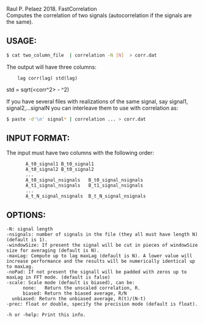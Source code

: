 Raul P. Pelaez 2018. FastCorrelation  
Computes the correlation of two signals (autocorrelation if the signals are the same).  
    
##  USAGE:  
```bash
$ cat two_column_file  | correlation -N [N]  > corr.dat  
```   

The output will have three columns:
```
	lag corr(lag) std(lag)
```
std = sqrt(<corr^2> - <corr>^2)  

If you have several files with realizations of the same signal, say signal1, signal2,...signalN  you can interleave them to use with correlation as:  
```bash
$ paste -d'\n' signal* | correlation ... > corr.dat  
```
  
##  INPUT FORMAT:  
The input must have two columns with the following order:  
``` 
       A_t0_signal1 B_t0_signal1  
       A_t0_signal2 B_t0_signal2  
       ...  
       A_t0_signal_nsignals   B_t0_signal_nsignals  
       A_t1_signal_nsignals   B_t1_signal_nsignals  
       ...  
       A_t_N_signal_nsignals  B_t_N_signal_nsignals  
```         

##  OPTIONS:  
    -N: signal length  
    -nsignals: number of signals in the file (they all must have length N) (default is 1).  
    -windowSize: If present the signal will be cut in pieces of windowSize size for averaging (default is N).  
    -maxLag: Compute up to lag maxLag (default is N). A lower value will increase performance and the results will be numerically identical up to maxLag.  
    -noPad: If not present the signall will be padded with zeros up to maxLag in FFT mode. (default is false)  
    -scale: Scale mode (default is biased), can be:  
          none:   Return the unscaled correlation, R.  
          biased: Return the biased average, R/N  
	  unbiased: Return the unbiased average, R(t)/(N-t)  
    -prec: float or double, specify the precision mode (default is float).  
  
    -h or -help: Print this info.  
